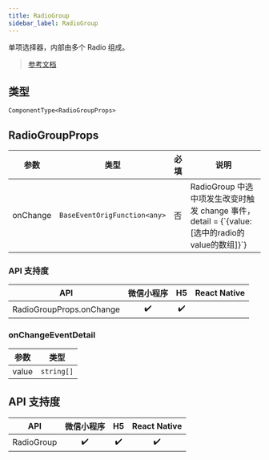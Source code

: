 ```yaml
---
title: RadioGroup
sidebar_label: RadioGroup
---
```


单项选择器，内部由多个 Radio 组成。

> [参考文档](https://developers.weixin.qq.com/miniprogram/dev/component/radio-group.html)

## 类型

```tsx
ComponentType<RadioGroupProps>
```

## RadioGroupProps

<table>
  <thead>
    <tr>
      <th>参数</th>
      <th>类型</th>
      <th style={{ textAlign: "center"}}>必填</th>
      <th>说明</th>
    </tr>
  </thead>
  <tbody>
    <tr>
      <td>onChange</td>
      <td><code>BaseEventOrigFunction&lt;any&gt;</code></td>
      <td style={{ textAlign: "center"}}>否</td>
      <td>RadioGroup 中选中项发生改变时触发 change 事件，detail =  {`{value:[选中的radio的value的数组]}`}</td>
    </tr>
  </tbody>
</table>

### API 支持度

|           API            | 微信小程序 | H5 | React Native |
|:------------------------:|:-----:|:--:|:------------:|
| RadioGroupProps.onChange |  ✔️   | ✔️ |              |

### onChangeEventDetail

<table>
  <thead>
    <tr>
      <th>参数</th>
      <th>类型</th>
    </tr>
  </thead>
  <tbody>
    <tr>
      <td>value</td>
      <td><code>string[]</code></td>
    </tr>
  </tbody>
</table>

## API 支持度

|    API     | 微信小程序 | H5 | React Native |
|:----------:|:-----:|:--:|:------------:|
| RadioGroup |  ✔️   | ✔️ |      ✔️      |
